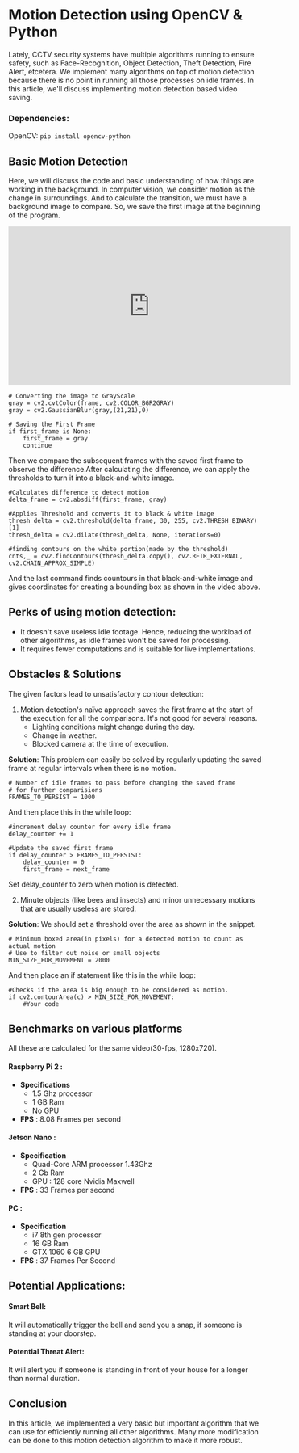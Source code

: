 # Motion Detection using OpenCV & Python

Lately, CCTV security systems have multiple algorithms running to ensure safety, such as Face-Recognition, Object Detection, Theft Detection, Fire Alert, etcetera.
We implement many algorithms on top of motion detection because there is no point in running all those processes on idle frames. In this article, we'll discuss implementing motion detection based video saving.

### Dependencies:
OpenCV: ```pip install opencv-python```

## Basic Motion Detection
Here, we will discuss the code and basic understanding of how things are working in the background. In computer vision, we consider motion as the change in surroundings. And to calculate the transition, we must have a background image to compare. So, we save the first image at the beginning of the program.

<iframe width="560" height="315" src="https://www.youtube.com/embed/-mUJnKI3ipI" frameborder="0" allowfullscreen></iframe>

```
# Converting the image to GrayScale
gray = cv2.cvtColor(frame, cv2.COLOR_BGR2GRAY)
gray = cv2.GaussianBlur(gray,(21,21),0)

# Saving the First Frame
if first_frame is None:
    first_frame = gray
    continue
```

Then we compare the subsequent frames with the saved first frame to observe the difference.After calculating the difference, we can apply the thresholds to turn it into a black-and-white image. 

```
#Calculates difference to detect motion
delta_frame = cv2.absdiff(first_frame, gray)

#Applies Threshold and converts it to black & white image
thresh_delta = cv2.threshold(delta_frame, 30, 255, cv2.THRESH_BINARY)[1]
thresh_delta = cv2.dilate(thresh_delta, None, iterations=0)

#finding contours on the white portion(made by the threshold)
cnts,_ = cv2.findContours(thresh_delta.copy(), cv2.RETR_EXTERNAL, cv2.CHAIN_APPROX_SIMPLE)

```

And the last command finds countours in that black-and-white image and gives coordinates for creating a bounding box as shown in the video above.

## Perks of using motion detection:
- It doesn't save useless idle footage. Hence, reducing the workload of other algorithms, as idle frames won't be saved for processing.
- It requires fewer computations and is suitable for live implementations.
## Obstacles & Solutions
The given factors lead to unsatisfactory contour detection:
1. Motion detection's naïve approach saves the first frame at the start of the execution for all the comparisons. It's not good for several reasons.
    - Lighting conditions might change during the day.
    - Change in weather.
    - Blocked camera at the time of execution.

**Solution**: This problem can easily be solved by regularly updating the saved frame at regular intervals when there is no motion.
```
# Number of idle frames to pass before changing the saved frame 
# for further comparisions
FRAMES_TO_PERSIST = 1000
```
And then place this in the while loop:
```
#increment delay counter for every idle frame
delay_counter += 1

#Update the saved first frame
if delay_counter > FRAMES_TO_PERSIST:
    delay_counter = 0
    first_frame = next_frame
```
Set delay_counter to zero when motion is detected. 

2. Minute objects (like bees and insects) and minor unnecessary motions that are usually useless are stored.

**Solution**: We should set a threshold over the area as shown in the snippet.

```
# Minimum boxed area(in pixels) for a detected motion to count as actual motion
# Use to filter out noise or small objects
MIN_SIZE_FOR_MOVEMENT = 2000
```

And then place an if statement like this in the while loop:
```
#Checks if the area is big enough to be considered as motion.
if cv2.contourArea(c) > MIN_SIZE_FOR_MOVEMENT:
    #Your code
```


## Benchmarks on various platforms
All these are calculated for the same video(30-fps, 1280x720).
#### Raspberry Pi 2 :
- **Specifications**
  - 1.5 Ghz processor
  - 1 GB Ram
  - No GPU
- **FPS** : 8.08 Frames per second

#### Jetson Nano :
- **Specification**
  - Quad-Core ARM processor 1.43Ghz
  - 2 Gb Ram
  - GPU : 128 core Nvidia Maxwell
- **FPS** : 33 Frames per second 
#### PC :
- **Specification**
  - i7 8th gen processor
  - 16 GB Ram
  - GTX 1060 6 GB GPU
- **FPS** : 37 Frames Per Second


## Potential Applications:
#### Smart Bell: 
It will automatically trigger the bell and send you a snap, if someone is standing at your doorstep.

#### Potential Threat Alert:
It will alert you if someone is standing in front of your house for a longer than normal duration.

## Conclusion
In this article, we implemented a very basic but important algorithm that we can use for efficiently running all other algorithms. Many more modification can be done to this motion detection algorithm to make it more robust.


